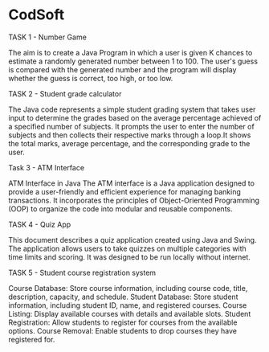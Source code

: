 # CodSoft

TASK 1 - Number Game

The aim is to create a Java Program in which a user is given K chances to estimate a randomly generated number between 1 to 100. The user's guess is compared with the generated number and the program will display whether the guess is correct, too high, or too low.

TASK 2 - Student grade calculator

The Java code represents a simple student grading system that takes user input to determine the grades based on the average percentage achieved of a specified number of subjects. It prompts the user to enter the number of subjects and then collects their respective marks through a loop.It shows the total marks, average percentage, and the corresponding grade to the user.

Task 3 - ATM Interface

ATM Interface in Java The ATM interface is a Java application designed to provide a user-friendly and efficient experience for managing banking transactions. It incorporates the principles of Object-Oriented Programming (OOP) to organize the code into modular and reusable components.

TASK 4 - Quiz App

This document describes a quiz application created using Java and Swing. The application allows users to take quizzes on multiple categories with time limits and scoring. It was designed to be run locally without internet.

TASK 5 - Student course registration system

Course Database: Store course information, including course code, title, description, capacity, and schedule. Student Database: Store student information, including student ID, name, and registered courses. Course Listing: Display available courses with details and available slots. Student Registration: Allow students to register for courses from the available options. Course Removal: Enable students to drop courses they have registered for.
